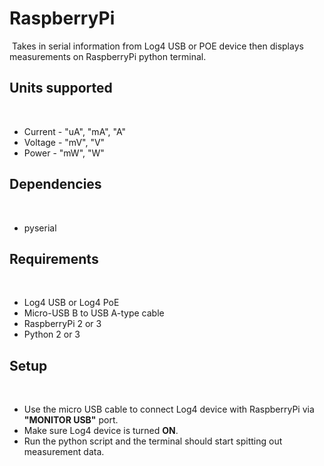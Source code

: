 # RaspberryPi
​
Takes in serial information from Log4 USB or POE device then
displays measurements on RaspberryPi python terminal.
​
## Units supported
​
* Current - "uA", "mA", "A"
* Voltage - "mV", "V"
* Power - "mW", "W"
​
## Dependencies
​
* pyserial
​
## Requirements
​
* Log4 USB or Log4 PoE
* Micro-USB B to USB A-type cable
* RaspberryPi 2 or 3
* Python 2 or 3
​
## Setup
​
* Use the micro USB cable to connect Log4 device with RaspberryPi via __"MONITOR USB"__ port. 
* Make sure Log4 device is turned __ON__.
* Run the python script and the terminal should start spitting out measurement data.